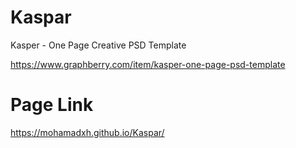 # Kaspar
Kasper - One Page Creative PSD Template

https://www.graphberry.com/item/kasper-one-page-psd-template

# Page Link

https://mohamadxh.github.io/Kaspar/
